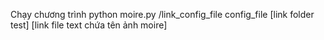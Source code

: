 Chạy chương trình 
        python moire.py /link_config_file
config_file 
[link folder test]
[link file text chứa tên ảnh moire]
